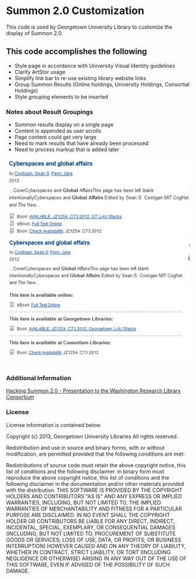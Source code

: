 # Summon 2.0 Customization

This code is used by Georgetown University Library to customize the display of Summon 2.0.

## This code accomplishes the following 
* Style page in accordance with University Visual Identity guidelines
* Clarify ArtStor usage
* Simplify link bar to re-use existing library website links
* Group Summon Results (Online holdings, University Holdings, Consortial Holdings)
* Style grouping elements to be inserted

### Notes about Result Groupings
* Summon results display on a single page
* Content is appended as user scrolls
* Page content could get very large
* Need to mark results that have already been processed
* Need to process markup that is added later

![before](https://raw.githubusercontent.com/Georgetown-University-Libraries/SummonCustomization/master/docs/before.png)
![after](docs/after.png)

### Additional Information
[Hacking Summon 2.0 - Presentation to the Washington Research Library Consortium](https://drive.google.com/a/georgetown.edu/folderview?id=0B6H9N0_0aU-oY25NSF9XZ2diUW8&usp=sharing#)

### License

License information is contained below.

Copyright (c) 2013, Georgetown University Libraries All rights reserved.

Redistribution and use in source and binary forms, with or without modification, are permitted provided that the following conditions are met:

Redistributions of source code must retain the above copyright notice, this list of conditions and the following disclaimer. 
in binary form must reproduce the above copyright notice, this list of conditions and the following disclaimer in the documentation and/or other materials 
provided with the distribution. THIS SOFTWARE IS PROVIDED BY THE COPYRIGHT HOLDERS AND CONTRIBUTORS "AS IS" AND ANY EXPRESS OR IMPLIED WARRANTIES, INCLUDING, 
BUT NOT LIMITED TO, THE IMPLIED WARRANTIES OF MERCHANTABILITY AND FITNESS FOR A PARTICULAR PURPOSE ARE DISCLAIMED. 
IN NO EVENT SHALL THE COPYRIGHT HOLDER OR CONTRIBUTORS BE LIABLE FOR ANY DIRECT, INDIRECT, INCIDENTAL, SPECIAL, EXEMPLARY, OR CONSEQUENTIAL DAMAGES 
(INCLUDING, BUT NOT LIMITED TO, PROCUREMENT OF SUBSTITUTE GOODS OR SERVICES; LOSS OF USE, DATA, OR PROFITS; OR BUSINESS INTERRUPTION) 
HOWEVER CAUSED AND ON ANY THEORY OF LIABILITY, WHETHER IN CONTRACT, STRICT LIABILITY, OR TORT (INCLUDING NEGLIGENCE OR OTHERWISE) 
ARISING IN ANY WAY OUT OF THE USE OF THIS SOFTWARE, EVEN IF ADVISED OF THE POSSIBILITY OF SUCH DAMAGE.
